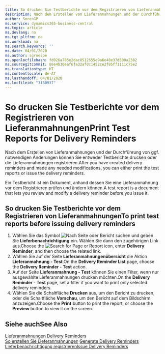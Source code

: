 ```yaml
---
title: So drucken Sie Testberichte vor dem Registrieren von Lieferanmahnungen
description: Nach dem Erstellen von Lieferanmahnungen und der Durchführung von ggf. notwendigen Änderungen können Sie entweder Testberichte drucken oder die Lieferanmahnungen registrieren.
author: SorenGP
ms.service: dynamics365-business-central
ms.topic: article
ms.devlang: na
ms.tgt_pltfrm: na
ms.workload: na
ms.search.keywords: ''
ms.date: 04/01/2020
ms.author: sgroespe
ms.openlocfilehash: fd026a785e2dac8512655e9a6e48e37d500a2382
ms.sourcegitcommit: 88e4b30eaf6fa32af0c1452ce2f85ff1111c75e2
ms.translationtype: HT
ms.contentlocale: de-AT
ms.lasthandoff: 04/01/2020
ms.locfileid: "3180937"
---
```

# <a name="print-test-reports-for-delivery-reminders"></a><span data-ttu-id="23f78-103">So drucken Sie Testberichte vor dem Registrieren von Lieferanmahnungen</span><span class="sxs-lookup"><span data-stu-id="23f78-103">Print Test Reports for Delivery Reminders</span></span>
<span data-ttu-id="23f78-104">Nach dem Erstellen von Lieferanmahnungen und der Durchführung von ggf. notwendigen Änderungen können Sie entweder Testberichte drucken oder die Lieferanmahnungen registrieren.</span><span class="sxs-lookup"><span data-stu-id="23f78-104">After you have created delivery reminders and made any needed modifications, you can either print the test reports or issue the delivery reminders.</span></span>  

<span data-ttu-id="23f78-105">Ein Testbericht ist ein Dokument, anhand dessen Sie eine Lieferanmahnung vor dem Registrieren prüfen und ändern können.</span><span class="sxs-lookup"><span data-stu-id="23f78-105">A test report is a document that lets you review and modify a delivery reminder before you issue it.</span></span>  

## <a name="to-print-test-reports-before-issuing-delivery-reminders"></a><span data-ttu-id="23f78-106">So drucken Sie Testberichte vor dem Registrieren von Lieferanmahnungen</span><span class="sxs-lookup"><span data-stu-id="23f78-106">To print test reports before issuing delivery reminders</span></span>  

1.  <span data-ttu-id="23f78-107">Wählen Sie das Symbol ![Nach Seite oder Bericht suchen](../../media/ui-search/search_small.png "Suche nach Seiten- oder Berichtssymbolen") und geben Sie **Lieferbenachrichtigung** ein. Wählen Sie dann den zugehörigen Link aus.</span><span class="sxs-lookup"><span data-stu-id="23f78-107">Choose the ![Search for Page or Report](../../media/ui-search/search_small.png "Search for Page or Report icon") icon, enter **Delivery Reminder**, and then choose the related link.</span></span>  
2.  <span data-ttu-id="23f78-108">Wählen Sie auf der Seite **Lieferanmahnungenübersicht** die Aktion **Lieferanmahnung - Test**.</span><span class="sxs-lookup"><span data-stu-id="23f78-108">On the **Delivery Reminder List** page, choose the **Delivery Reminder - Test** action.</span></span>  
3.  <span data-ttu-id="23f78-109">Auf der Seite **Lieferanmahnung - Test** können Sie einen Filter, wenn nur ausgewählte Lieferanmahnungen drucken möchten.</span><span class="sxs-lookup"><span data-stu-id="23f78-109">On the **Delivery Reminder - Test** page, set a filter if you want to print only selected delivery reminders.</span></span>  
4.  <span data-ttu-id="23f78-110">Wählen Sie die Schaltfläche **Drucken** aus, um den Bericht zu drucken, oder die Schaltfläche **Vorschau**, um den Bericht auf dem Bildschirm anzuzeigen.</span><span class="sxs-lookup"><span data-stu-id="23f78-110">Choose the **Print** button to print the report, or choose the **Preview** button to view it on the screen.</span></span>  

## <a name="see-also"></a><span data-ttu-id="23f78-111">Siehe auch</span><span class="sxs-lookup"><span data-stu-id="23f78-111">See Also</span></span>  
 <span data-ttu-id="23f78-112">[Lieferanmahnungen](delivery-reminders.md) </span><span class="sxs-lookup"><span data-stu-id="23f78-112">[Delivery Reminders](delivery-reminders.md) </span></span>  
 <span data-ttu-id="23f78-113">[So erstellen Sie Lieferanmahnungen](how-to-generate-delivery-reminders.md) </span><span class="sxs-lookup"><span data-stu-id="23f78-113">[Generate Delivery Reminders](how-to-generate-delivery-reminders.md) </span></span>  
 [<span data-ttu-id="23f78-114">Lieferbenachrichtigung registrieren</span><span class="sxs-lookup"><span data-stu-id="23f78-114">Issue Delivery Reminders</span></span>](how-to-issue-delivery-reminders.md)
